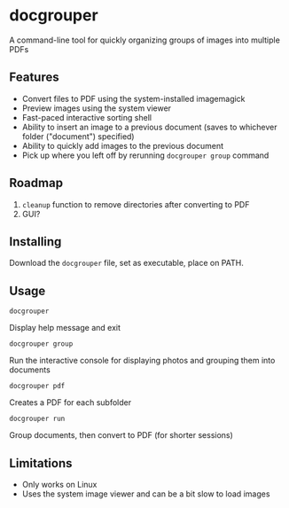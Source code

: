 # docgrouper

A command-line tool for quickly organizing groups of images into multiple PDFs

## Features

- Convert files to PDF using the system-installed imagemagick
- Preview images using the system viewer
- Fast-paced interactive sorting shell
- Ability to insert an image to a previous document (saves to whichever folder ("document") specified)
- Ability to quickly add images to the previous document
- Pick up where you left off by rerunning `docgrouper group` command

## Roadmap
1. `cleanup` function to remove directories after converting to PDF
2. GUI?


## Installing

Download the `docgrouper` file, set as executable, place on PATH.


## Usage

`docgrouper`

Display help message and exit

`docgrouper group`

Run the interactive console for displaying photos and grouping them into documents

`docgrouper pdf`

Creates a PDF for each subfolder

`docgrouper run`

Group documents, then convert to PDF (for shorter sessions)

## Limitations
- Only works on Linux
- Uses the system image viewer and can be a bit slow to load images
